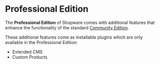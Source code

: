 # Professional Edition

The **Professional Edition** of Shopware comes with additional features that enhance the functionality of the standard [Community Edition](community-edition.md).

These additional features come as installable plugins which are only available in the Professional Edition:

* Extended CMS
* Custom Products

